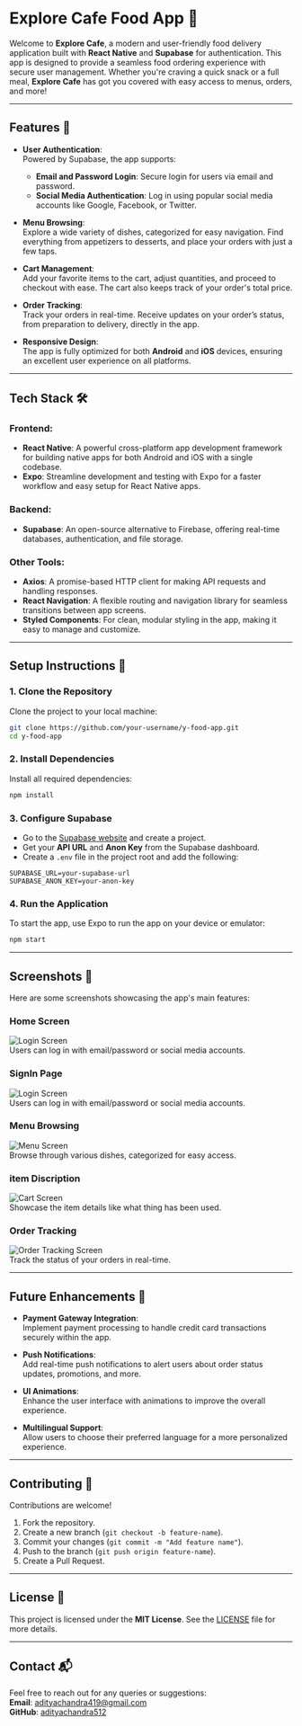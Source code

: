 

# Explore Cafe Food App 🍔

Welcome to **Explore Cafe**, a modern and user-friendly food delivery application built with **React Native** and **Supabase** for authentication. This app is designed to provide a seamless food ordering experience with secure user management. Whether you're craving a quick snack or a full meal, **Explore Cafe** has got you covered with easy access to menus, orders, and more!

---

## Features 🎉

- **User Authentication**:  
  Powered by Supabase, the app supports:
  - **Email and Password Login**: Secure login for users via email and password.
  - **Social Media Authentication**: Log in using popular social media accounts like Google, Facebook, or Twitter.

- **Menu Browsing**:  
  Explore a wide variety of dishes, categorized for easy navigation. Find everything from appetizers to desserts, and place your orders with just a few taps.

- **Cart Management**:  
  Add your favorite items to the cart, adjust quantities, and proceed to checkout with ease. The cart also keeps track of your order's total price.

- **Order Tracking**:  
  Track your orders in real-time. Receive updates on your order’s status, from preparation to delivery, directly in the app.

- **Responsive Design**:  
  The app is fully optimized for both **Android** and **iOS** devices, ensuring an excellent user experience on all platforms.

---

## Tech Stack 🛠️

### Frontend:
- **React Native**: A powerful cross-platform app development framework for building native apps for both Android and iOS with a single codebase.
- **Expo**: Streamline development and testing with Expo for a faster workflow and easy setup for React Native apps.

### Backend:
- **Supabase**: An open-source alternative to Firebase, offering real-time databases, authentication, and file storage.

### Other Tools:
- **Axios**: A promise-based HTTP client for making API requests and handling responses.
- **React Navigation**: A flexible routing and navigation library for seamless transitions between app screens.
- **Styled Components**: For clean, modular styling in the app, making it easy to manage and customize.

---

## Setup Instructions 🚀

### 1. Clone the Repository
Clone the project to your local machine:
```bash
git clone https://github.com/your-username/y-food-app.git
cd y-food-app
```

### 2. Install Dependencies
Install all required dependencies:
```bash
npm install
```

### 3. Configure Supabase
- Go to the [Supabase website](https://supabase.com) and create a project.
- Get your **API URL** and **Anon Key** from the Supabase dashboard.
- Create a `.env` file in the project root and add the following:
```env
SUPABASE_URL=your-supabase-url
SUPABASE_ANON_KEY=your-anon-key
```

### 4. Run the Application
To start the app, use Expo to run the app on your device or emulator:
```bash
npm start
```

---

## Screenshots 📸

Here are some screenshots showcasing the app's main features:

### **Home Screen**  
![Login Screen](./assets/homepage.jpg)  
Users can log in with email/password or social media accounts.

### **SignIn Page**  
![Login Screen](./assets/signin.jpg)  
Users can log in with email/password or social media accounts.

### **Menu Browsing**  
![Menu Screen](./assets/menu.jpg)  
Browse through various dishes, categorized for easy access.

### **item Discription**  
![Cart Screen](./assets/itemdescription.jpg)  
Showcase the item details like what thing has been used.

### **Order Tracking**  
![Order Tracking Screen](./assets/orderpage.jpg)  
Track the status of your orders in real-time.

---

## Future Enhancements 🚀

- **Payment Gateway Integration**:  
  Implement payment processing to handle credit card transactions securely within the app.

- **Push Notifications**:  
  Add real-time push notifications to alert users about order status updates, promotions, and more.

- **UI Animations**:  
  Enhance the user interface with animations to improve the overall experience.

- **Multilingual Support**:  
  Allow users to choose their preferred language for a more personalized experience.

---

## Contributing 🤝

Contributions are welcome!  
1. Fork the repository.  
2. Create a new branch (`git checkout -b feature-name`).  
3. Commit your changes (`git commit -m "Add feature name"`).  
4. Push to the branch (`git push origin feature-name`).  
5. Create a Pull Request.

---

## License 📜

This project is licensed under the **MIT License**. See the [LICENSE](LICENSE) file for more details.

---

## Contact 📬

Feel free to reach out for any queries or suggestions:  
**Email**: adityachandra419@gmail.com  
**GitHub**: [adityachandra512](https://github.com/adityachandra512)  
